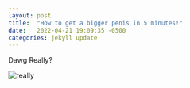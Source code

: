 ```yaml
---
layout: post
title:  "How to get a bigger penis in 5 minutes!"
date:   2022-04-21 19:09:35 -0500
categories: jekyll update
---
```


Dawg Really?

![really](https://c.tenor.com/QA6mPKs100UAAAAC/caught-in.gif)
